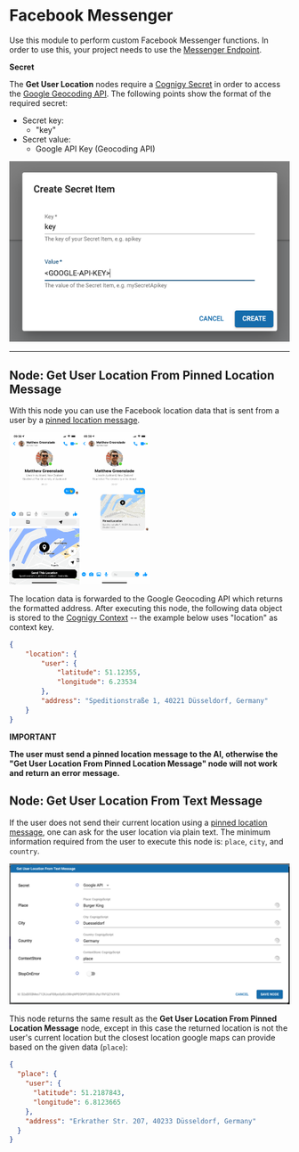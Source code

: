 # Facebook Messenger

Use this module to perform custom Facebook Messenger functions. In order to use this, your project needs to use the [Messenger Endpoint](https://docs.cognigy.com/docs/facebook-messenger#custom-messages).

**Secret**

The **Get User Location** nodes require a [Cognigy Secret](https://docs.cognigy.com/docs/secrets#using-secrets-in-a-custom-module) in order to access the [Google Geocoding API](https://developers.google.com/maps/documentation/geocoding/start). The following points show the format of the required secret:

- Secret key: 
  - "key"
- Secret value: 
  - Google API Key (Geocoding API)

<img src="./docs/secret.png">

---

## Node: Get User Location From Pinned Location Message 

With this node you can use the Facebook location data that is sent from a user by a [pinned location message](https://www.facebook.com/help/messenger-app/583011145134913). 

<img src="./docs/pinnedLocation.png" width="50%" alt-text="messenger pinned location">

The location data is forwarded to the Google Geocoding API which returns the formatted address. After executing this node, the following data object is stored to the [Cognigy Context](https://docs.cognigy.com/docs/context-object) -- the example below uses "location" as context key.

``` json
{
    "location": {
        "user": {
            "latitude": 51.12355,
            "longitude": 6.23534
        },
        "address": "Speditionstraße 1, 40221 Düsseldorf, Germany"
    }
}
```

**IMPORTANT**

**The user must send a pinned location message to the AI, otherwise the "Get User Location From Pinned Location Message" node will not work and return an error message.**

## Node: Get User Location From Text Message

If the user does not send their current location using a [pinned location message](https://www.facebook.com/help/messenger-app/583011145134913), one can ask for the user location via plain text. The minimum information required from the user to execute this node is: `place`, `city`, and `country`. 

<img src="./docs/getUserLocationFromTextMessageCognigy.png">

This node returns the same result as the **Get User Location From Pinned Location Message** node, except in this case the returned location is not the user's current location but the closest location google maps can provide based on the given data (`place`):

```json 
{
  "place": {
    "user": {
      "latitude": 51.2187843,
      "longitude": 6.8123665
    },
    "address": "Erkrather Str. 207, 40233 Düsseldorf, Germany"
  }
}
```